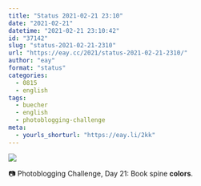 ```yaml
---
title: "Status 2021-02-21 23:10"
date: "2021-02-21"
datetime: "2021-02-21 23:10:42"
id: "37142"
slug: "status-2021-02-21-2310"
url: "https://eay.cc/2021/status-2021-02-21-2310/"
author: "eay"
format: "status"
categories:
  - 0815
  - english
tags:
  - buecher
  - english
  - photoblogging-challenge
meta:
  - yourls_shorturl: "https://eay.li/2kk"
---
```


![](https://eay.cc/uploads/2021/mb-21-colors.jpg)

📷 Photoblogging Challenge, Day 21: Book spine **colors**.
